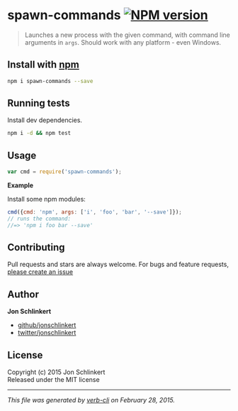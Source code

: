 # spawn-commands [![NPM version](https://badge.fury.io/js/spawn-commands.svg)](http://badge.fury.io/js/spawn-commands)

> Launches a new process with the given command, with command line arguments in `args`. Should work with any platform - even Windows.

## Install with [npm](npmjs.org)

```bash
npm i spawn-commands --save
```

## Running tests
Install dev dependencies.

```bash
npm i -d && npm test
```


## Usage

```js
var cmd = require('spawn-commands');
```

**Example**

Install some npm modules:

```js
cmd({cmd: 'npm', args: ['i', 'foo', 'bar', '--save']});
// runs the command:
//=> 'npm i foo bar --save'
```

## Contributing
Pull requests and stars are always welcome. For bugs and feature requests, [please create an issue](https://github.com/jonschlinkert/spawn-commands/issues)

## Author

**Jon Schlinkert**
 
+ [github/jonschlinkert](https://github.com/jonschlinkert)
+ [twitter/jonschlinkert](http://twitter.com/jonschlinkert) 

## License
Copyright (c) 2015 Jon Schlinkert  
Released under the MIT license

***

_This file was generated by [verb-cli](https://github.com/assemble/verb-cli) on February 28, 2015._